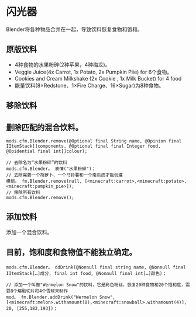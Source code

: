 # 闪光器

Blender将各种物品合并在一起，导致饮料恢复食物和饱和。

## 原版饮料

- 4种食物的水果粉碎(2种苹果，4种梅龙)。
- Veggie Juice(4x Carrot, 1x Potato, 2x Pumpkin Piie) for 6个食物。
- Cookies and Cream Milkshake (2x Cookie , 1x Milk Bucket) for 4 food
- 能量饮料(8×Redstone、1×Fire Charge、16×Sugar)为8种食物。

## 移除饮料

## 删除匹配的混合饮料。

```zenscript
mods.cfm.Blender.remove(@Optional final String name, @Opinion final IItemStack[]components, @Optional final final Integer food, @Opidential final int[]colour);

// 去除名为“水果粉碎”的饮料
mods.cfm.Blender。 表情("水果粉碎")；
// 去除需要一个胡萝卜、一个马铃薯和一个南瓜皮才能创建
模组。 fm.Blender.remove(null, [<minecraft:carrot>,<minecraft:potato>,<minecraft:pumpkin_pie>]);
// 移除所有饮料
mods.cfm.Blender.remove();
```

## 添加饮料

添加一个混合饮料。

## 目前，饱和度和食物值不能独立确定。

```zenscript
mods.cfm.Blender。 ddDrink(@Nonnull final string name, @Nonnull final IItemStack[…]成分, final int food, @Nonnull final int[…]颜色)；

// 添加一个叫做"Wermelon Snow"的饮料，它是彩色粉丝，恢复20种食物和20个饱和度，需要8个熔融切片和4个雪球来制作
mod。 fm.Blender.addDrink("Wermelon Snow", [<minecraft:melon>.withamount(8),<minecraft:snowball>.withamount(4)], 20, [255,182,193])；
```